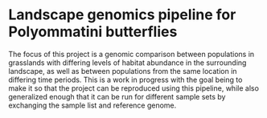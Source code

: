 # Landscape genomics pipeline for Polyommatini butterflies

The focus of this project is a genomic comparison between populations in 
grasslands with differing levels of habitat abundance in the surrounding 
landscape, as well as between populations from the same location in differing 
time periods. This is a work in progress with the goal being to make it so that 
the project can be reproduced using this pipeline, while also generalized 
enough that it can be run for different sample sets by exchanging the sample 
list and reference genome.